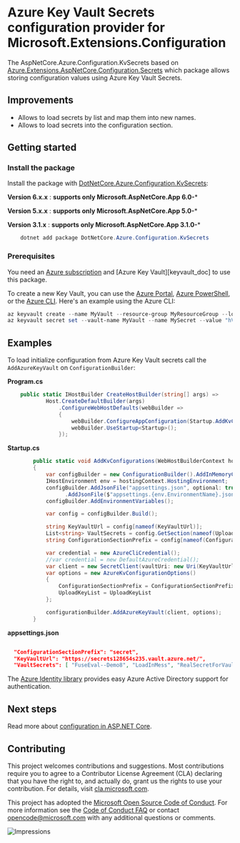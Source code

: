 # Azure Key Vault Secrets configuration provider for Microsoft.Extensions.Configuration

The AspNetCore.Azure.Configuration.KvSecrets based on [Azure.Extensions.AspNetCore.Configuration.Secrets][source] 
which package allows storing configuration values using Azure Key Vault Secrets.

## Improvements

- Allows to load secrets by list and map them into new names.
- Allows to load  secrets into the configuration section.

## Getting started

### Install the package

Install the package with [DotNetCore.Azure.Configuration.KvSecrets](https://www.nuget.org/packages/DotNetCore.Azure.Configuration.KvSecrets):

**Version 6.x.x** : **supports only **Microsoft.AspNetCore.App** 6.0-***

**Version 5.x.x** : **supports only **Microsoft.AspNetCore.App** 5.0-***

**Version 3.1.x** : **supports only **Microsoft.AspNetCore.App** 3.1.0-***

```Powershell
    dotnet add package DotNetCore.Azure.Configuration.KvSecrets
```

### Prerequisites

You need an [Azure subscription][azure_sub] and
[Azure Key Vault][keyvault_doc] to use this package.

To create a new Key Vault, you can use the [Azure Portal][keyvault_create_portal],
[Azure PowerShell][keyvault_create_ps], or the [Azure CLI][keyvault_create_cli].
Here's an example using the Azure CLI:

```Powershell
az keyvault create --name MyVault --resource-group MyResourceGroup --location westus
az keyvault secret set --vault-name MyVault --name MySecret --value "hVFkk965BuUv"
```

## Examples

To load initialize configuration from Azure Key Vault secrets call the `AddAzureKeyVault` on `ConfigurationBuilder`:

**Program.cs**

```C# 
    public static IHostBuilder CreateHostBuilder(string[] args) =>
            Host.CreateDefaultBuilder(args)
                .ConfigureWebHostDefaults(webBuilder =>
                {
                    webBuilder.ConfigureAppConfiguration(Startup.AddKvConfigurations);
                    webBuilder.UseStartup<Startup>();
                });
```

**Startup.cs**

```C# 
        public static void AddKvConfigurations(WebHostBuilderContext hostingContext, IConfigurationBuilder configurationBuilder)
        {
            var configBuilder = new ConfigurationBuilder().AddInMemoryCollection();
            IHostEnvironment env = hostingContext.HostingEnvironment;
            configBuilder.AddJsonFile("appsettings.json", optional: true, reloadOnChange: false)
                  .AddJsonFile($"appsettings.{env.EnvironmentName}.json", optional: true, reloadOnChange: false);
            configBuilder.AddEnvironmentVariables();

            var config = configBuilder.Build();

            string KeyVaultUrl = config[nameof(KeyVaultUrl)];
            List<string> VaultSecrets = config.GetSection(nameof(UploadKeyList)).Get<List<string>>();
            string ConfigurationSectionPrefix = config[nameof(ConfigurationSectionPrefix)];

            var credential = new AzureCliCredential();
            //var credential = new DefaultAzureCredential();
            var client = new SecretClient(vaultUri: new Uri(KeyVaultUrl), credential);
            var options = new AzureKvConfigurationOptions()
            {
                ConfigurationSectionPrefix = ConfigurationSectionPrefix,
                UploadKeyList = UploadKeyList
            };

            configurationBuilder.AddAzureKeyVault(client, options);
        }
```

**appsettings.json**

```JSON

  "ConfigurationSectionPrefix": "secret",
  "KeyVaultUrl": "https://secrets128654s235.vault.azure.net/",
  "VaultSecrets": [ "FuseEval--Demo8", "LoadInMess", "RealSecretForVault" ]

```

The [Azure Identity library][identity] provides easy Azure Active Directory support for authentication.

## Next steps

Read more about [configuration in ASP.NET Core][aspnetcore_configuration_doc].

## Contributing

This project welcomes contributions and suggestions.  Most contributions require
you to agree to a Contributor License Agreement (CLA) declaring that you have
the right to, and actually do, grant us the rights to use your contribution. For
details, visit [cla.microsoft.com][cla].

This project has adopted the [Microsoft Open Source Code of Conduct][coc].
For more information see the [Code of Conduct FAQ][coc_faq]
or contact [opencode@microsoft.com][coc_contact] with any
additional questions or comments.

![Impressions](https://azure-sdk-impressions.azurewebsites.net/api/impressions/azure-sdk-for-net%2Fsdk%2Fextensions%2FAzure.Extensions.AspNetCore.Configuration.Secrets%2FREADME.png)

<!-- LINKS -->
[source]: https://github.com/Azure/azure-sdk-for-net/tree/master/sdk/extensions/Azure.Extensions.AspNetCore.Configuration.Secrets/src
[package]: https://www.nuget.org/packages/Azure.Extensions.AspNetCore.Configuration.Secrets/
[docs]: https://docs.microsoft.com/dotnet/api/Azure.Extensions.AspNetCore.Configuration.Secrets
[nuget]: https://www.nuget.org/packages/Azure.Extensions.AspNetCore.Configuration.Secrets
[keyvault_create_cli]: https://docs.microsoft.com/azure/key-vault/quick-create-cli#create-a-key-vault
[keyvault_create_portal]: https://docs.microsoft.com/azure/key-vault/quick-create-portal#create-a-vault
[keyvault_create_ps]: https://docs.microsoft.com/azure/key-vault/quick-create-powershell#create-a-key-vault
[azure_cli]: https://docs.microsoft.com/cli/azure
[azure_sub]: https://azure.microsoft.com/free/
[identity]: https://github.com/Azure/azure-sdk-for-net/tree/master/sdk/identity/Azure.Identity/README.md
[aspnetcore_configuration_doc]: https://docs.microsoft.com/aspnet/core/fundamentals/configuration/?view=aspnetcore-3.1
[error_codes]: https://docs.microsoft.com/rest/api/storageservices/blob-service-error-codes
[cla]: https://cla.microsoft.com
[coc]: https://opensource.microsoft.com/codeofconduct/
[coc_faq]: https://opensource.microsoft.com/codeofconduct/faq/
[coc_contact]: mailto:opencode@microsoft.com
